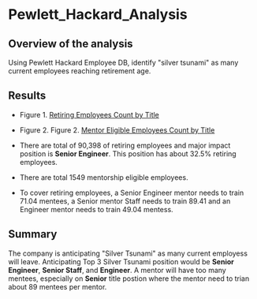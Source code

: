 # Pewlett_Hackard_Analysis
## Overview of the analysis
Using Pewlett Hackard Employee DB, identify "silver tsunami" as many current employees reaching retirement age. 


## Results
- Figure 1. [Retiring Employees Count by Title](https://github.com/jamesmoonusa/Pewlett_Hackard_Analysis/blob/main/Data/retiring_titles.PNG)
- Figure 2. Figure 2. [Mentor Eligible Employees Count by Title](https://github.com/jamesmoonusa/Pewlett_Hackard_Analysis/blob/main/Data/mentorship_eligibility_title_count.PNG)

- There are total of 90,398 of retiring employees and major impact position is **Senior Engineer**. This position has about 32.5% 
retiring employees.
- There are total 1549 mentorship eligible employees. 
- To cover retiring employees, a Senior Engineer mentor needs to train 71.04 mentees, a Senior mentor Staff needs to train 89.41 and an Engineer mentor needs to train 49.04 mentess.


## Summary

The company is anticipating "Silver Tsunami" as many current employess will leave.
Anticipating Top 3 Silver Tsunami position would be **Senior Engineer**, **Senior Staff**, and **Engineer**. 
A mentor will have too many mentees, especially on **Senior** title postion where the mentor need to trian about 89 mentees per mentor. 


